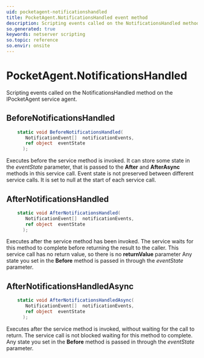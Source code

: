 ```yaml
---
uid: pocketagent-notificationshandled
title: PocketAgent.NotificationsHandled event method
description: Scripting events called on the NotificationsHandled method on the PocketAgent service agent.
so.generated: true
keywords: netserver scripting
so.topic: reference
so.envir: onsite
---
```

# PocketAgent.NotificationsHandled

Scripting events called on the <see cref='M:IPocketAgent.NotificationsHandled'>NotificationsHandled</see> method on the <see cref='IPocketAgent'>IPocketAgent</see>  service agent.

## BeforeNotificationsHandled
```cs
    static void BeforeNotificationsHandled(
       NotificationEvent[]  notificationEvents,
       ref object  eventState
      );
```
Executes before the service method is invoked.
It can store some state in the *eventState* parameter, that is passed to the **After** and **AfterAsync** methods in this service call.
Event state is not preserved between different service calls. It is set to null at the start of each service call.
## AfterNotificationsHandled
```cs
    static void AfterNotificationsHandled(
       NotificationEvent[]  notificationEvents,
       ref object  eventState
      );
```
Executes after the service method has been invoked. The service waits for this method to complete before returning the result to the caller.
This service call has no return value, so there is no **returnValue** parameter
Any state you set in the **Before** method is passed in through the *eventState* parameter.
## AfterNotificationsHandledAsync
```cs
    static void AfterNotificationsHandledAsync(
       NotificationEvent[]  notificationEvents,
       ref object  eventState
      );
```
Executes after the service method is invoked, without waiting for the call to return.
The service call is not blocked waiting for this method to complete.
Any state you set in the **Before** method is passed in through the *eventState* parameter.

